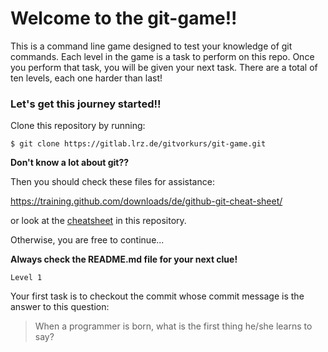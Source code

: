 # Welcome to the git-game!! 

This is a command line game designed to test your knowledge of git commands.
Each level in the game is a task to perform on this repo.
Once you perform that task, you will be given your next task.
  There are a total of ten levels, each one harder than last!

### Let's get this journey started!! 
Clone this repository by running:

```
$ git clone https://gitlab.lrz.de/gitvorkurs/git-game.git
```
**Don't know a lot about git??**

Then you should check these files for assistance:

https://training.github.com/downloads/de/github-git-cheat-sheet/

or look at the [cheatsheet](https://gitlab.lrz.de/gitvorkurs/git-game/-/blob/master/cheatsheet.md) in this repository.

Otherwise, you are free to continue...

**Always check the README.md file for your next clue!**

``Level 1``

Your first task is to checkout the commit whose commit message is the answer to this question: 

> When a programmer is born, what is the first thing he/she learns to say?


